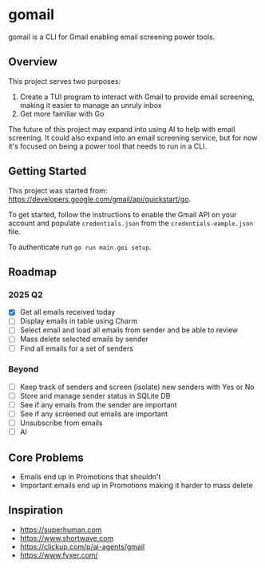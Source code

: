 # gomail

gomail is a CLI for Gmail enabling email screening power tools.

## Overview

This project serves two purposes:

1. Create a TUI program to interact with Gmail to provide email screening, making it easier
   to manage an unruly inbox
1. Get more familiar with Go

The future of this project may expand into using AI to help with email screening. It could also
expand into an email screening service, but for now it's focused on being a power tool that needs
to run in a CLI.

## Getting Started

This project was started from: https://developers.google.com/gmail/api/quickstart/go.

To get started, follow the instructions to enable the Gmail API on your account and populate
`credentials.json` from the `credentials-eample.json` file.

To authenticate run `go run main.goi setup`.

## Roadmap

### 2025 Q2

- [x] Get all emails received today
- [ ] Display emails in table using Charm
- [ ] Select email and load all emails from sender and be able to review
- [ ] Mass delete selected emails by sender
- [ ] Find all emails for a set of senders

### Beyond

- [ ] Keep track of senders and screen (isolate) new senders with Yes or No
- [ ] Store and manage sender status in SQLite DB
- [ ] See if any emails from the sender are important
- [ ] See if any screened out emails are important
- [ ] Unsubscribe from emails
- [ ] AI

## Core Problems

- Emails end up in Promotions that shouldn't
- Important emails end up in Promotions making it harder to mass delete

## Inspiration

- https://superhuman.com
- https://www.shortwave.com
- https://clickup.com/p/ai-agents/gmail
- https://www.fyxer.com/
